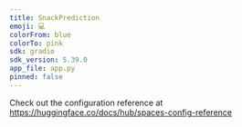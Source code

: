 ```yaml
---
title: SnackPrediction
emoji: 💻
colorFrom: blue
colorTo: pink
sdk: gradio
sdk_version: 5.39.0
app_file: app.py
pinned: false
---
```


Check out the configuration reference at https://huggingface.co/docs/hub/spaces-config-reference
